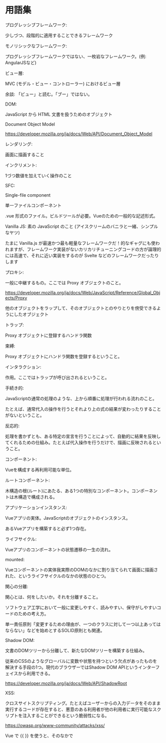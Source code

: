 # 用語集

プログレッシブフレームワーク:

少しづつ、段階的に適用することできるフレームワーク



モノリシックなフレームワーク:

プログレッシブフレームワークではない、一枚岩なフレームワーク。(例: AngularJSなど)



ビュー層:

MVC (モデル・ビュー・コントローラー) におけるビュー層



余談: 「ビュー」と読む。「ブー」ではない。

DOM:

JavaScript から HTML 文書を扱うためのオブジェクト

Document Object Model

https://developer.mozilla.org/ja/docs/Web/API/Document_Object_Model



レンダリング:

画面に描画すること



インクリメント:

1づつ数値を加えていく操作のこと

SFC:

Single-file component

単一ファイルコンポーネント

.vue 形式のファイル。ビルドツールが必要。Vueのための一般的な記述形式。

Vanilla JS: 素の JavaScript のこと (アイスクリームのバニラと一緒、シンプルなヤツ)



たまに Vanilla.js が最速かつ最も軽量なフレームワークだ！的なギャグにも使われますが、フレームワーク実装がないカリカリチューニングコードの方が論理的には高速で、それに近い実装をするのが Svelte などのフレームワークだったりします

プロキシ:

一般に中継するもの。ここでは Proxy オブジェクトのこと。

https://developer.mozilla.org/ja/docs/Web/JavaScript/Reference/Global_Objects/Proxy

他のオブジェクトをラップして、そのオブジェクトとのやりとりを傍受できるようにしたオブジェクト



トラップ:

Proxy オブジェクトに登録するハンドラ関数



束縛:

Proxy オブジェクトにハンドラ関数を登録するということ。



インタラクション:

作用。ここではトラップが呼び出されるということ。

手続き的:

JavaScriptの通常の処理のような、上から順番に処理が行われる流れのこと。

たとえば、通常代入の操作を行うとそれより上の式の結果が変わったりすることがないということ。



反応的:

処理を書かずとも、ある特定の宣言を行うことによって、自動的に結果を反映してくれるための仕組み。たとえば代入操作を行うだけで、描画に反映されるということ。

コンポーネント:

Vueを構成する再利用可能な単位。



ルートコンポーネント:

木構造の根(ルート)にあたる、ある1つの特別なコンポーネント。コンポーネントは木構造で構成される。



アプリケーションインスタンス:

Vueアプリの実体。JavaScriptのオブジェクトのインスタンス。

あるVueアプリを構築すると必ず1つ存在。



ライフサイクル:

Vueアプリのコンポーネントの状態遷移の一生の流れ。



mounted:

Vueコンポーネントの実体我実際のDOMのなかに割り当てられて画面に描画された、というライフサイクルのなかの状態のひとつ。

関心の分離:

関心とは、何をしたいか。それを分離すること。

ソフトウェア工学において一般に変更しやすく、読みやすい、保守がしやすいコードのための考え方。

単一責任原則「変更するための理由が、一つのクラスに対して一つ以上あってはならない」などを始めとするSOLID原則とも関連。

Shadow DOM:

文書のDOMツリーから分離して、新たなDOMツリーを構築する仕組み。

従来のCSSのようなグローバルに変数や状態を持つという欠点があったものを解決する手段の1つ。現代のブラウザーではShadow DOM APIというインターフェイスから利用できる。

https://developer.mozilla.org/ja/docs/Web/API/ShadowRoot

XSS:

クロスサイトスクリプティング。たとえばユーザーからの入力データをそのまま実行するコードが存在すると、悪意のある利用者が他の利用者に実行可能なスクリプトを注入することができるという脆弱性になる。

https://owasp.org/www-community/attacks/xss/

Vue で {{ }} を使うと、そのなかで <script> 等の実行可能な文字列はそのまま注入されるわけではなく表示されるだけの形式に変換される。一方でv-htmlディレクティブを使うと、そのなかで実行可能な文字列はそのまま実行されうる。
  
  イベントハンドリング:

ユーザーからのクリック操作や入力操作など、外部から与えられた特定のタイミングでJavaScriptの処理を行うこと。

Vueでは v-on (省略記法: @) ディレクティブによって行う。

(⇔ テンプレートやデータバインディング: JavaScriptのオブジェクトをもとに画面を介してユーザーに情報を与える)


購読:

特定のイベントにJavaScriptの関数やオブジェクトを対応付けること。



ハンドラ:

イベントに対応付ける関数やオブジェクトのこと。
